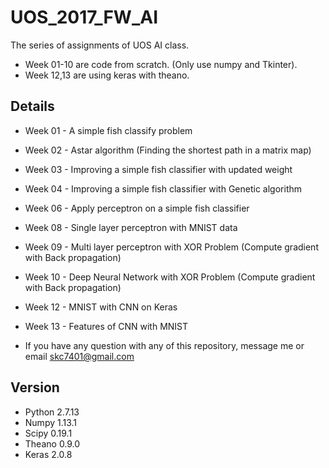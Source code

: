 # UOS_2017_FW_AI

The series of assignments of UOS AI class.

* Week 01-10 are code from scratch. (Only use numpy and Tkinter).
* Week 12,13 are using keras with theano.

## Details
* Week 01 - A simple fish classify problem
* Week 02 - Astar algorithm (Finding the shortest path in a matrix map)
* Week 03 - Improving a simple fish classifier with updated weight
* Week 04 - Improving a simple fish classifier with Genetic algorithm
* Week 06 - Apply perceptron on a simple fish classifier
* Week 08 - Single layer perceptron with MNIST data
* Week 09 - Multi layer perceptron with XOR Problem (Compute gradient with Back propagation)
* Week 10 - Deep Neural Network with XOR Problem (Compute gradient with Back propagation)
* Week 12 - MNIST with CNN on Keras
* Week 13 - Features of CNN with MNIST

* If you have any question with any of this repository, message me or email skc7401@gmail.com


## Version

* Python 2.7.13
* Numpy 1.13.1
* Scipy 0.19.1
* Theano 0.9.0
* Keras 2.0.8
